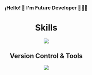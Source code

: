 <h3 align="center"><strong>¡Hello! 👋 I'm Future Developer 👨🏻‍💻</strong></h3>
<h1 align="center" > Skills </h1>
<p align="center">
    <a href="https://skillicons.dev">
    <img src="https://skillicons.dev/icons?i=html,css,bootstrap,js" align="center" />
  </a>
</p>
<h2 align="center"> Version Control & Tools  </h2>
<p align="center">
  <a href="https://skillicons.dev">
    <img src="https://skillicons.dev/icons?i=git,github" />
  </a>
</p>


